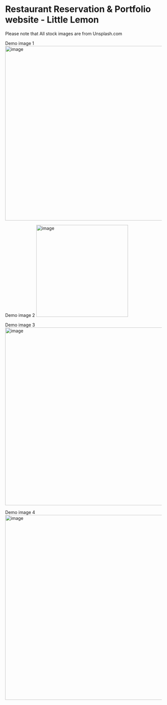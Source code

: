 # Restaurant Reservation & Portfolio website - Little Lemon

Please note that All stock images are from Unsplash.com

Demo image 1
<img width="560" alt="image" src="https://github.com/NehaChawdipande/LittleLemon/assets/51154883/d7288123-5b02-4d0e-8875-6fe20bf81dda">

Demo image 2
<img width="295" alt="image" src="https://github.com/NehaChawdipande/LittleLemon/assets/51154883/894a3e37-50a4-4239-a450-a62a6b39ff5b">

Demo image 3
<img width="570" alt="image" src="https://github.com/NehaChawdipande/LittleLemon/assets/51154883/52037128-9c2f-44fa-a4d8-d741697a1c07">

Demo image 4
<img width="593" alt="image" src="https://github.com/NehaChawdipande/LittleLemon/assets/51154883/35304dbb-e63e-4238-8da5-edf027819054">
